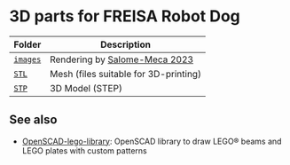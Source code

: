 # 3D parts for FREISA Robot Dog

| Folder | Description
|--------|-------------
| [`images`](images/) | Rendering by [Salome-Meca 2023](https://code-aster-windows.com/category/posts/salome_meca-windows/)
| [`STL`](STL/) | Mesh (files suitable for 3D-printing)
| [`STP`](STP/) | 3D Model (STEP)

## See also

* [OpenSCAD-lego-library](https://github.com/B-AROL-O/OpenSCAD-lego-library): OpenSCAD library to draw LEGO&reg; beams and LEGO plates with custom patterns

<!-- EOF -->
